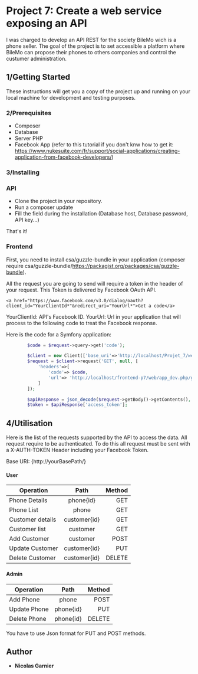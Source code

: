 # Project 7: Create a web service exposing an API

I was charged to develop an API REST for the society BileMo wich is a phone seller.
The goal of the project is to set accessible a platform where BileMo can propose their phones to others companies and control the custumer administration. 

## 1/Getting Started

These instructions will get you a copy of the project up and running on your local machine for development and testing purposes.

### 2/Prerequisites

* Composer
* Database
* Server PHP
* Facebook App (refer to this tutorial if you don't knw how to get it: https://www.nukesuite.com/fr/support/social-applications/creating-application-from-facebook-developers/)

### 3/Installing

### API

* Clone the project in your repository.
* Run a composer update
* Fill the field during the installation (Database host, Database password, API key...)

That's it!

### Frontend

First, you need to install csa/guzzle-bundle in your application (composer require csa/guzzle-bundle/https://packagist.org/packages/csa/guzzle-bundle).

All the request you are going to send will require a token in the header of your request.
This Token is delivered by Facebook OAuth API.

```
<a href="https://www.facebook.com/v3.0/dialog/oauth?client_id="YourClientId*"&redirect_uri="YourUrl*">Get a code</a>
```
YourClientId: API's Facebook ID.
YourUrl: Url in your application that will process to the following code to treat the Facebook response.

Here is the code for a Symfony application:
```php
        $code = $request->query->get('code');

        $client = new Client(['base_uri'=>'http://localhost/Projet_7/web/app_dev.php/getToken']);
        $request = $client->request('GET', null, [
            'headers'=>[
                'code'=> $code,
                'url'=> 'http://localhost/frontend-p7/web/app_dev.php/getToken'
            ]
        ]);

        $apiResponse = json_decode($request->getBody()->getContents(), true);
        $token = $apiResponse['access_token'];
```

## 4/Utilisation

Here is the list of the requests supported by the API to access the data.
All request require to be authenticated. To do this all request must be sent with a X-AUTH-TOKEN Header including your Facebook Token.

Base URI: {http://yourBasePath/}

#### User

| Operation              | Path          | Method  |
| -----------------------|:-------------:| -------:|
| Phone Details          | phone{id}     |   GET   |
| Phone List             | phone         |   GET   |
| Customer details       | customer{id}  |   GET   |
| Customer list          | customer      |   GET   |
| Add Customer           | customer      |   POST  |
| Update Customer        | customer{id}  |   PUT   |
| Delete Customer        | customer{id}  |  DELETE |

#### Admin

| Operation              | Path          | Method  |
| -----------------------|:-------------:| -------:|
| Add Phone              | phone         |   POST  |
| Update Phone           | phone{id}     |   PUT   |
| Delete Phone           | phone{id}     |  DELETE |

You have to use Json format for PUT and POST methods.

## Author

* **Nicolas Garnier**

